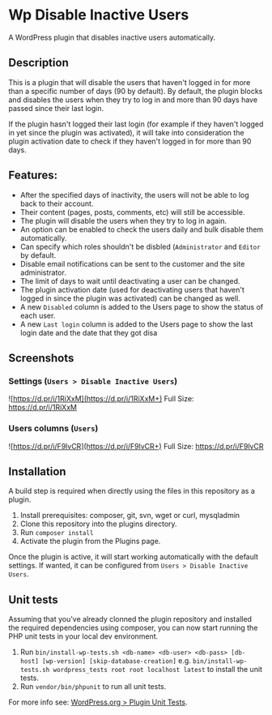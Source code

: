 # Wp Disable Inactive Users

A WordPress plugin that disables inactive users automatically.

## Description

This is a plugin that will disable the users that haven't logged in for more than a specific number of days (90 by default).
By default, the plugin blocks and disables the users when they try to log in and more than 90 days have passed since their last login. 

If the plugin hasn't logged their last login (for example if they haven't logged in yet since the plugin was activated), it will take into consideration the plugin activation date to check if they haven't logged in for more than 90 days.

## Features:
*   After the specified days of inactivity, the users will not be able to log back to their account.
*   Their content (pages, posts, comments, etc) will still be accessible.
*   The plugin will disable the users when they try to log in again.
*   An option can be enabled to check the users daily and bulk disable them automatically.
*   Can specify which roles shouldn't be disbled (`Administrator` and `Editor` by default.
*   Disable email notifications can be sent to the customer and the site administrator.
*   The limit of days to wait until deactivating a user can be changed.
*   The plugin activation date (used for deactivating users that haven't logged in since the plugin was activated) can be changed as well.
*   A new `Disabled` column is added to the Users page to show the status of each user.
*   A new `Last login` column is added to the Users page to show the last login date and the date that they got disa
## Screenshots

### Settings (`Users > Disable Inactive Users`)
![https://d.pr/i/1RiXxM](https://d.pr/i/1RiXxM+) 
Full Size: https://d.pr/i/1RiXxM

### Users columns (`Users`)
![https://d.pr/i/F9lvCR](https://d.pr/i/F9lvCR+) 
Full Size: https://d.pr/i/F9lvCR

## Installation
A build step is required when directly using the files in this repository as a plugin.
1. Install prerequisites: composer, git, svn, wget or curl, mysqladmin
2. Clone this repository into the plugins directory.
3. Run `composer install`
4. Activate the plugin from the Plugins page.

Once the plugin is active, it will start working automatically with the default settings.
If wanted, it can be configured from `Users > Disable Inactive Users`.

## Unit tests
Assuming that you've already clonned the plugin repository and installed the required dependencies using composer, you can now start running the PHP unit tests in your local dev environment.
1. Run `bin/install-wp-tests.sh <db-name> <db-user> <db-pass> [db-host] [wp-version] [skip-database-creation]` e.g. `bin/install-wp-tests.sh wordpress_tests root root localhost latest` to install the unit tests.
2. Run `vendor/bin/phpunit` to run all unit tests.

For more info see: [WordPress.org > Plugin Unit Tests](https://make.wordpress.org/cli/handbook/misc/plugin-unit-tests/#running-tests-locally).
